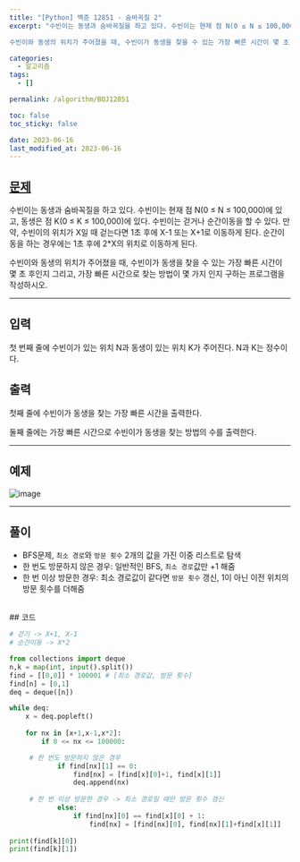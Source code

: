 ```yaml
---
title: "[Python] 백준 12851 - 숨바꼭질 2"
excerpt: "수빈이는 동생과 숨바꼭질을 하고 있다. 수빈이는 현재 점 N(0 ≤ N ≤ 100,000)에 있고, 동생은 점 K(0 ≤ K ≤ 100,000)에 있다. 수빈이는 걷거나 순간이동을 할 수 있다. 만약, 수빈이의 위치가 X일 때 걷는다면 1초 후에 X-1 또는 X+1로 이동하게 된다. 순간이동을 하는 경우에는 1초 후에 2*X의 위치로 이동하게 된다.

수빈이와 동생의 위치가 주어졌을 때, 수빈이가 동생을 찾을 수 있는 가장 빠른 시간이 몇 초 후인지 그리고, 가장 빠른 시간으로 찾는 방법이 몇 가지 인지 구하는 프로그램을 작성하시오.."

categories:
  - 알고리즘
tags:
  - []

permalink: /algorithm/BOJ12851

toc: false
toc_sticky: false

date: 2023-06-16
last_modified_at: 2023-06-16
---
```


## [문제](https://www.acmicpc.net/problem/12851)

수빈이는 동생과 숨바꼭질을 하고 있다. 수빈이는 현재 점 N(0 ≤ N ≤ 100,000)에 있고, 동생은 점 K(0 ≤ K ≤ 100,000)에 있다. 수빈이는 걷거나 순간이동을 할 수 있다. 만약, 수빈이의 위치가 X일 때 걷는다면 1초 후에 X-1 또는 X+1로 이동하게 된다. 순간이동을 하는 경우에는 1초 후에 2*X의 위치로 이동하게 된다.

수빈이와 동생의 위치가 주어졌을 때, 수빈이가 동생을 찾을 수 있는 가장 빠른 시간이 몇 초 후인지 그리고, 가장 빠른 시간으로 찾는 방법이 몇 가지 인지 구하는 프로그램을 작성하시오.

***

## 입력
첫 번째 줄에 수빈이가 있는 위치 N과 동생이 있는 위치 K가 주어진다. N과 K는 정수이다.

## 출력
첫째 줄에 수빈이가 동생을 찾는 가장 빠른 시간을 출력한다.

둘째 줄에는 가장 빠른 시간으로 수빈이가 동생을 찾는 방법의 수를 출력한다.

***

## 예제
![image](https://github.com/JS042/cs231n/assets/84077022/c94272fc-cd24-483f-8e08-ca92c3b0f42d)



***

## 풀이
- BFS문제, `최소 경로`와 `방문 횟수` 2개의 값을 가진 이중 리스트로 탐색
- 한 번도 방문하지 않은 경우: 일반적인 BFS, `최소 경로`값만 +1 해줌
- 한 번 이상 방문한 경우: 최소 경로값이 같다면 `방문 횟수` 갱신, 1이 아닌 이전 위치의 방문 횟수를 더해줌

<br/>
## 코드

```python
# 걷기 -> X+1, X-1
# 순간이동 -> X*2

from collections import deque
n,k = map(int, input().split())
find = [[0,0]] * 100001 # [최소 경로값, 방문 횟수]
find[n] = [0,1]
deq = deque([n])

while deq:
    x = deq.popleft()
        
    for nx in [x+1,x-1,x*2]:
        if 0 <= nx <= 100000:

     # 한 번도 방문하지 않은 경우
            if find[nx][1] == 0:
                find[nx] = [find[x][0]+1, find[x][1]]
                deq.append(nx)
     
     # 한 번 이상 방문한 경우 -> 최소 경로일 때만 방문 횟수 갱신
            else:
                if find[nx][0] == find[x][0] + 1:
                    find[nx] = [find[nx][0], find[nx][1]+find[x][1]]
                    
print(find[k][0])
print(find[k][1])
```